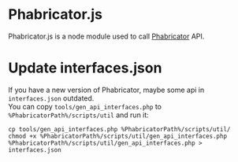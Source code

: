 # Phabricator.js
Phabricator.js is a node module used to call [Phabricator](http://phabricator.com) API.

# Update interfaces.json
If you have a new version of Phabricator, maybe some api in `interfaces.json` outdated.     
You can copy `tools/gen_api_interfaces.php` to `%PhabricatorPath%/scripts/util` and run it:

```
cp tools/gen_api_interfaces.php %PhabricatorPath%/scripts/util/
chmod +x %PhabricatorPath%/scripts/util/gen_api_interfaces.php    
%PhabricatorPath%/scripts/util/gen_api_interfaces.php > interfaces.json
```